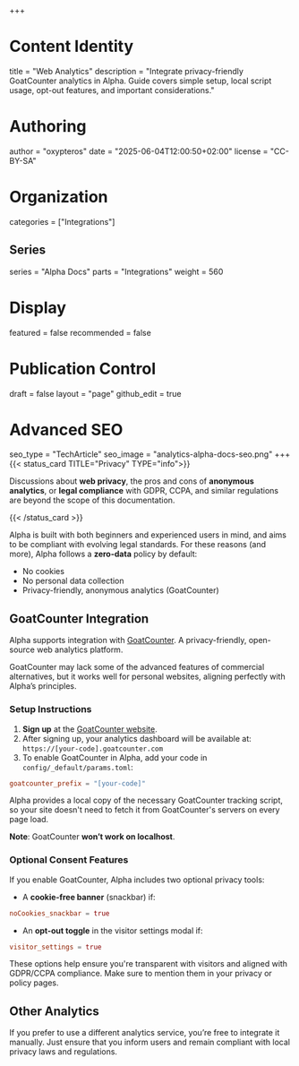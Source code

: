 +++
# Content Identity
title = "Web Analytics"
description = "Integrate privacy-friendly GoatCounter analytics in Alpha. Guide covers simple setup, local script usage, opt-out features, and important considerations."

# Authoring
author = "oxypteros"
date = "2025-06-04T12:00:50+02:00"
license = "CC-BY-SA"

# Organization
categories = ["Integrations"]

## Series
series = "Alpha Docs"
parts = "Integrations"
weight = 560

# Display
featured = false
recommended = false

# Publication Control
draft = false
layout = "page"
github_edit = true

# Advanced SEO
seo_type = "TechArticle"
seo_image = "analytics-alpha-docs-seo.png"
+++
{{< status_card TITLE="Privacy" TYPE="info">}}

Discussions about **web privacy**, the pros and cons of **anonymous analytics**, or **legal compliance** with GDPR, CCPA, and similar regulations are beyond the scope of this documentation.

{{< /status_card >}}

Alpha is built with both beginners and experienced users in mind, and aims to be compliant with evolving legal standards. For these reasons (and more), Alpha follows a **zero-data** policy by default:
- No cookies
- No personal data collection
- Privacy-friendly, anonymous analytics (GoatCounter)

## GoatCounter Integration
Alpha supports integration with [GoatCounter](https://www.goatcounter.com/). A privacy-friendly, open-source web analytics platform.

GoatCounter may lack some of the advanced features of commercial alternatives, but it works well for personal websites, aligning perfectly with Alpha’s principles.

### Setup Instructions
1. **Sign up** at the [GoatCounter website](https://www.goatcounter.com/signup).
1. After signing up, your analytics dashboard will be available at:
`https://[your-code].goatcounter.com`
1. To enable GoatCounter in Alpha, add your code in `config/_default/params.toml`:

```toml
goatcounter_prefix = "[your-code]"
```
Alpha provides a local copy of the necessary GoatCounter tracking script, so your site doesn't need to fetch it from GoatCounter's servers on every page load.

**Note**: GoatCounter **won’t work on localhost**.

### Optional Consent Features
If you enable GoatCounter, Alpha includes two optional privacy tools:
- A **cookie-free banner** (snackbar) if:
```toml
noCookies_snackbar = true
```
- An **opt-out toggle** in the visitor settings modal if:
```toml
visitor_settings = true
```
These options help ensure you're transparent with visitors and aligned with GDPR/CCPA compliance. Make sure to mention them in your privacy or policy pages.

## Other Analytics
If you prefer to use a different analytics service, you’re free to integrate it manually.
Just ensure that you inform users and remain compliant with local privacy laws and regulations.